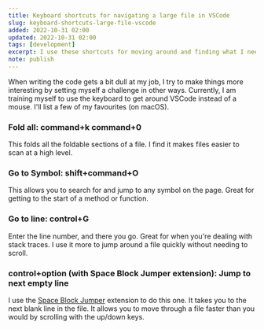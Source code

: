 ```yaml
---
title: Keyboard shortcuts for navigating a large file in VSCode
slug: keyboard-shortcuts-large-file-vscode
added: 2022-10-31 02:00
updated: 2022-10-31 02:00
tags: [development]
excerpt: I use these shortcuts for moving around and finding what I need in a large file.
note: publish
---
```


When writing the code gets a bit dull at my job, I try to make things more interesting by setting myself a challenge in other ways. Currently, I am training myself to use the keyboard to get around VSCode instead of a mouse. I'll list a few of my favourites (on macOS).

### Fold all: command+k command+0

This folds all the foldable sections of a file. I find it makes files easier to scan at a high level.

### Go to Symbol: shift+command+O

This allows you to search for and jump to any symbol on the page. Great for getting to the start of a method or function.

### Go to line: control+G

Enter the line number, and there you go. Great for when you're dealing with stack traces. I use it more to jump around a file quickly without needing to scroll.

### control+option (with Space Block Jumper extension): Jump to next empty line

I use the [Space Block Jumper](https://marketplace.visualstudio.com/items?itemName=jmfirth.vsc-space-block-jumper) extension to do this one. It takes you to the next blank line in the file. It allows you to move through a file faster than you would by scrolling with the up/down keys.
